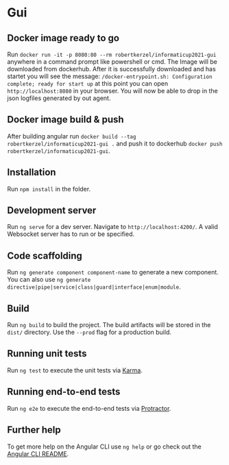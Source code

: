 # Gui

## Docker image ready to go
Run `docker run -it -p 8080:80 --rm robertkerzel/informaticup2021-gui` anywhere in a command prompt like powershell or cmd.
The Image will be downloaded from dockerhub. After it is successfully downloaded and has startet you will see the message:
`/docker-entrypoint.sh: Configuration complete; ready for start up` at this point you can open `http://localhost:8080` in your browser.
You will now be able to drop in the json logfiles generated by out agent.

## Docker image build & push
After building angular run `docker build --tag robertkerzel/informaticup2021-gui .` and push it to dockerhub `docker push robertkerzel/informaticup2021-gui`. 
## Installation
Run `npm install` in the folder.

## Development server

Run `ng serve` for a dev server. Navigate to `http://localhost:4200/`. A valid Websocket server has to run or be specified.

## Code scaffolding

Run `ng generate component component-name` to generate a new component. You can also use `ng generate directive|pipe|service|class|guard|interface|enum|module`.

## Build

Run `ng build` to build the project. The build artifacts will be stored in the `dist/` directory. Use the `--prod` flag for a production build.

## Running unit tests

Run `ng test` to execute the unit tests via [Karma](https://karma-runner.github.io).

## Running end-to-end tests

Run `ng e2e` to execute the end-to-end tests via [Protractor](http://www.protractortest.org/).

## Further help

To get more help on the Angular CLI use `ng help` or go check out the [Angular CLI README](https://github.com/angular/angular-cli/blob/master/README.md).
